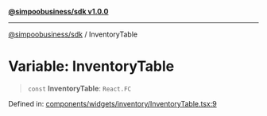 [**@simpoobusiness/sdk v1.0.0**](../README.md)

***

[@simpoobusiness/sdk](../globals.md) / InventoryTable

# Variable: InventoryTable

> `const` **InventoryTable**: `React.FC`

Defined in: [components/widgets/inventory/InventoryTable.tsx:9](https://github.com/Savics407/simpoo-sdk/blob/208742d0a8972b1c0fd062b151f7b9d95d14ffd6/src/components/widgets/inventory/InventoryTable.tsx#L9)
